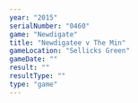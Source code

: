 ```yaml
---
year: "2015"
serialNumber: "0460" 
game: "Newdigate"
title: "Newdigatee v The Min"
gameLocation: "Sellicks Green"
gameDate: ""
result: ""
resultType: ""
type: "game"
---
```


